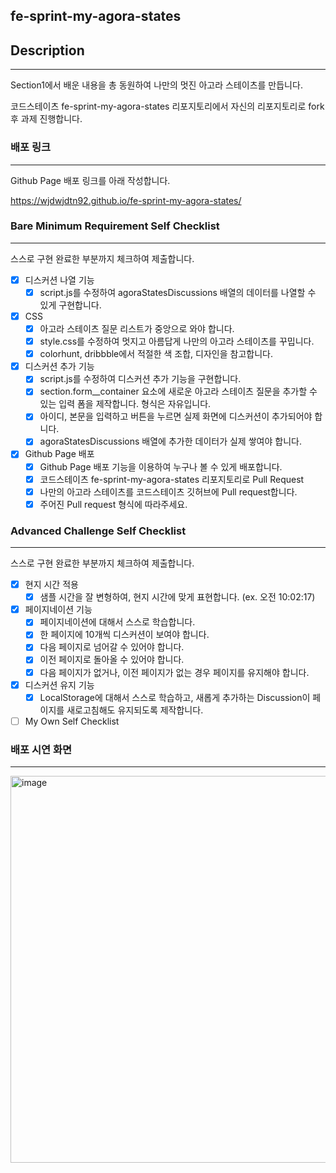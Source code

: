## fe-sprint-my-agora-states

## Description
---
Section1에서 배운 내용을 총 동원하여 나만의 멋진 아고라 스테이츠를 만듭니다.

코드스테이츠 fe-sprint-my-agora-states 리포지토리에서 자신의 리포지토리로 fork후 과제 진행합니다.

### 배포 링크
---
Github Page 배포 링크를 아래 작성합니다.

https://wjdwjdtn92.github.io/fe-sprint-my-agora-states/

### Bare Minimum Requirement Self Checklist
---
스스로 구현 완료한 부분까지 체크하여 제출합니다.

- [x] 디스커션 나열 기능
  - [x] script.js를 수정하여 agoraStatesDiscussions 배열의 데이터를 나열할 수 있게 구현합니다.
- [x] CSS
  - [x] 아고라 스테이츠 질문 리스트가 중앙으로 와야 합니다.
  - [x] style.css를 수정하여 멋지고 아름답게 나만의 아고라 스테이츠를 꾸밉니다.
  - [x] colorhunt, dribbble에서 적절한 색 조합, 디자인을 참고합니다.
- [x] 디스커션 추가 기능
  - [x] script.js를 수정하여 디스커션 추가 기능을 구현합니다.
  - [x] section.form\_\_container 요소에 새로운 아고라 스테이츠 질문을 추가할 수 있는 입력 폼을 제작합니다. 형식은 자유입니다.
  - [x] 아이디, 본문을 입력하고 버튼을 누르면 실제 화면에 디스커션이 추가되어야 합니다.
  - [x] agoraStatesDiscussions 배열에 추가한 데이터가 실제 쌓여야 합니다.
- [x] Github Page 배포
  - [x] Github Page 배포 기능을 이용하여 누구나 볼 수 있게 배포합니다.
  - [x] 코드스테이츠 fe-sprint-my-agora-states 리포지토리로 Pull Request
  - [x] 나만의 아고라 스테이츠를 코드스테이츠 깃허브에 Pull request합니다.
  - [x] 주어진 Pull request 형식에 따라주세요.

### Advanced Challenge Self Checklist
---
스스로 구현 완료한 부분까지 체크하여 제출합니다.

- [x] 현지 시간 적용
  - [x] 샘플 시간을 잘 변형하여, 현지 시간에 맞게 표현합니다. (ex. 오전 10:02:17)
- [x] 페이지네이션 기능
  - [x] 페이지네이션에 대해서 스스로 학습합니다.
  - [x] 한 페이지에 10개씩 디스커션이 보여야 합니다.
  - [x] 다음 페이지로 넘어갈 수 있어야 합니다.
  - [x] 이전 페이지로 돌아올 수 있어야 합니다.
  - [x] 다음 페이지가 없거나, 이전 페이지가 없는 경우 페이지를 유지해야 합니다.
- [x] 디스커션 유지 기능
  - [x] LocalStorage에 대해서 스스로 학습하고, 새롭게 추가하는 Discussion이 페이지를 새로고침해도 유지되도록 제작합니다.

- [ ] My Own Self Checklist

### 배포 시연 화면
---
<img width="619" alt="image" src="https://user-images.githubusercontent.com/19286161/201853090-8a7ba18a-2f57-4b6b-9acc-458427287996.png">
